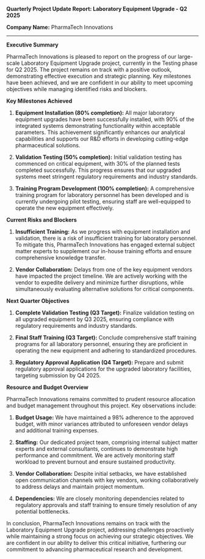 **Quarterly Project Update Report: Laboratory Equipment Upgrade - Q2 2025**

**Company Name:** PharmaTech Innovations

---

**Executive Summary**

PharmaTech Innovations is pleased to report on the progress of our large-scale Laboratory Equipment Upgrade project, currently in the Testing phase for Q2 2025. The project remains on track with a positive outlook, demonstrating effective execution and strategic planning. Key milestones have been achieved, and we are confident in our ability to meet upcoming objectives while managing identified risks and blockers.

**Key Milestones Achieved**

1. **Equipment Installation (80% completion):** All major laboratory equipment upgrades have been successfully installed, with 90% of the integrated systems demonstrating functionality within acceptable parameters. This achievement significantly enhances our analytical capabilities and supports our R&D efforts in developing cutting-edge pharmaceutical solutions.

2. **Validation Testing (50% completion):** Initial validation testing has commenced on critical equipment, with 30% of the planned tests completed successfully. This progress ensures that our upgraded systems meet stringent regulatory requirements and industry standards.

3. **Training Program Development (100% completion):** A comprehensive training program for laboratory personnel has been developed and is currently undergoing pilot testing, ensuring staff are well-equipped to operate the new equipment effectively.

**Current Risks and Blockers**

1. **Insufficient Training:** As we progress with equipment installation and validation, there is a risk of insufficient training for laboratory personnel. To mitigate this, PharmaTech Innovations has engaged external subject matter experts to supplement our in-house training efforts and ensure comprehensive knowledge transfer.

2. **Vendor Collaboration:** Delays from one of the key equipment vendors have impacted the project timeline. We are actively working with the vendor to expedite delivery and minimize further disruptions, while simultaneously evaluating alternative solutions for critical components.

**Next Quarter Objectives**

1. **Complete Validation Testing (Q3 Target):** Finalize validation testing on all upgraded equipment by Q3 2025, ensuring compliance with regulatory requirements and industry standards.

2. **Final Staff Training (Q3 Target):** Conclude comprehensive staff training programs for all laboratory personnel, ensuring they are proficient in operating the new equipment and adhering to standardized procedures.

3. **Regulatory Approval Application (Q4 Target):** Prepare and submit regulatory approval applications for the upgraded laboratory facilities, targeting submission by Q4 2025.

**Resource and Budget Overview**

PharmaTech Innovations remains committed to prudent resource allocation and budget management throughout this project. Key observations include:

1. **Budget Usage:** We have maintained a 98% adherence to the approved budget, with minor variances attributed to unforeseen vendor delays and additional training expenses.

2. **Staffing:** Our dedicated project team, comprising internal subject matter experts and external consultants, continues to demonstrate high performance and commitment. We are actively monitoring staff workload to prevent burnout and ensure sustained productivity.

3. **Vendor Collaboration:** Despite initial setbacks, we have established open communication channels with key vendors, working collaboratively to address delays and maintain project momentum.

4. **Dependencies:** We are closely monitoring dependencies related to regulatory approvals and staff training to ensure timely resolution of any potential bottlenecks.

In conclusion, PharmaTech Innovations remains on track with the Laboratory Equipment Upgrade project, addressing challenges proactively while maintaining a strong focus on achieving our strategic objectives. We are confident in our ability to deliver this critical initiative, furthering our commitment to advancing pharmaceutical research and development.